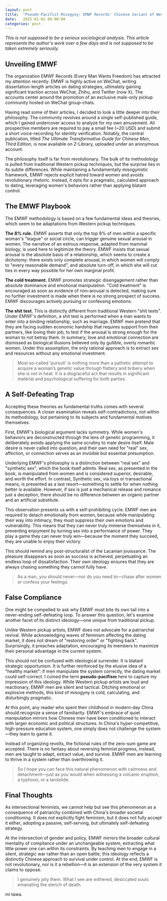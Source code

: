 ```yaml
---
layout: post
title:  "Pseudo-Pacifist Misogyny: EMWF Records' Chinese Variant of Western Pickup Ideology"
date:   2025-02-02 00:00:00
categories: post
---
```

<!--more-->

*This is not supposed to be a serious sociological analysis. This article represents the author's work over a few days and is not supposed to be taken extremely seriously.*

## Unveiling EMWF

The organization EMWF Records (Every Man Wants Freedom) has attracted my attention recently. EMWF is highly active on WeChat, writing dissertation-length articles on dating strategies, ultimately gaining significant traction across WeChat, Zhihu, and Twitter (now X). The accounts center around the promotion of an exclusive male-only pickup community hosted on WeChat group-chats.

Having read some of their articles, I decided to look a little deeper into their philosophy. The community revolves around a single self-published guide, which I gained undercover access to analyze for my own amusement. All prospective members are required to pay a small fee (~20 USD) and submit a short voice-recording for identity verification. Notably, the central publication, titled *The Ultimate Transformative Guide for Chinese Men, Third Edition*, is now available on Z-Library, uploaded under an anonymous account.

The philosophy itself is far from revolutionary. The bulk of its methodology is pulled from traditional Western pickup techniques, but the surprise lies in its subtle differences. While maintaining a fundamentally misogynistic framework, EMWF rejects explicit hatred toward women and avoids revolutionary rhetoric. Instead, it opts for a pragmatic, calculated approach to dating, leveraging women's behaviors rather than applying blatant control.

## The EMWF Playbook

The EMWF methodology is based on a few fundamental ideas and theories, which seem to be adaptations from Western pickup techniques.

**The 8% rule.** EMWF asserts that only the top 8% of men within a specific woman's "league" or social circle, can trigger genuine sexual arousal in women. The narrative of an estrous response, adapted from mammal biology, is used here to legitimize the theory. EMWF insists that sexual arousal is the absolute basis of a relationship, which seems to create a dichotomy: there exists only complete arousal, in which women will comply to "every reasonable demand", and absolute turn-off, in which she will cut ties in every way possible for her own marginal profit.

**The cold treatment.** EMWF promotes strategic disengagement rather than absolute dominance and emotional manipulation. "Cold treatment" is encouraged as soon as evidence of non-arousal is detected, making sure no further investment is made when there is no strong prospect of success. EMWF discourages actively pursuing or confessing emotions. 

**The shit test.** This is distinctly different from traditional Western "shit tests". Under EMWF's definition, a shit test is performed when a man wants to enter into a binding relationship, such as marriage. EMWF men pretend that they are facing sudden economic hardship that requires support from their partners, like losing their job, to test if the arousal is strong enough for the woman to not betray them.
In summary, love and emotional connection are dismissed as biological illusions believed only by gullible, overly romantic women. Under this assumption, the only rational approach is to extract sex and resources without any emotional investment.

> Most so-called 'pursuit' is nothing more than a pathetic attempt to acquire a woman’s genetic value through flattery and bribery when she is not in heat. It is a disgraceful act that results in significant material and psychological suffering for both parties.

## A Self-Defeating Trap

Accepting these theories as fundamental truths comes with several consequences. A closer examination reveals self-contradictions, not within its methodology, but pertaining to its subjects and fundamental motives themselves.

First, EMWF's biological argument lacks symmetry. While women's behaviors are deconstructed through the lens of genetic programming, it deliberately avoids applying the same scrutiny to male desire itself. Male desire is never called into question, and their own need for "real" sex, affection, or connection serves as an invisible but essential presumption. 

Underlying EMWF's philosophy is a distinction between "real sex" and "synthetic sex", which the book itself admits. Real sex, as presented in the book, is manipulated from women and is considered superior, desirable, and worth the effort. In contrast, Synthetic sex, via toys or transactional means, is presented as a last resort—something to settle for when nothing better is available. However, if sex is just a mechanical release and romance just a deception, there should be no difference between an organic partner and an artificial substitute.

This observation presents us with a self-prohibiting cycle. EMWF men are required to detach emotionally from women, because while manipulating their way into intimacy, they must suppress their own emotions and vulnerability. This means that they can never truly immerse themselves in it, preventing enjoyment by turning sex into a performance of power. They play a game they can never truly win—because the moment they succeed, they are unable to enjoy their victory.

This should remind any post-structuralist of the Lacanian jouissance. The pleasure disappears as soon as success is achieved, perpetuating an endless loop of dissatisfaction. Their own ideology ensures that they are always chasing something they cannot fully have.

>As a man, you should never—nor do you need to—chase after women or confess your feelings.

## False Compliance

One might be compelled to ask why EMWF must bite its own tail into a never-ending self-defeating loop. To answer this question, let's examine another facet of its distinct ideology—one unique from traditional pickup.

Unlike Western pickup artists, EMWF does not advocate for a patriarchal revival. While acknowledging waves of feminism affecting the dating market, it does not dream of "restoring order" or "fighting back". Surprisingly, it preaches adaptation, encouraging its members to maximize their personal advantage in the current system.

This should not be confused with ideological surrender. It is blatant strategic opportunism. It is further reinforced by the elusive idea of a "healthy market": if men manipulate the system correctly, the dating market could self-correct. I coined the term **pseudo-pacifism** here to capture my impression of this ideology. While Western pickup artists are loud and reactionary, EMWF men are silent and tactical. Ditching emotional or explosive methods, this kind of misogyny is cold, calculating, and disturbingly pragmatic.

At this point, any reader who spent their childhood in modern-day China should recognize a sense of familiarity. EMWF's embrace of quiet manipulation mirrors how Chinese men have been conditioned to interact with larger economic and political structures. In China's hyper-competitive, high-pressure education system, one simply does not challenge the system—they learn to game it.

Instead of organizing revolts, the fictional rules of the zero-sum game are accepted. There is no fantasy about reversing feminist progress, instead, men are taught to adapt, extract value, and survive. EMWF men are learning to thrive in a system rather than overthrowing it.

>So I hope you can face this natural phenomenon with calmness and detachment—just as you would when witnessing a volcanic eruption, a typhoon, or a landslide.

## Final Thoughts

As intersectional feminists, we cannot help but see this phenomenon as a consequence of patriarchy combined with China's broader societal conditioning. It does not explicitly fight feminism, but it does not fully accept it either, adopting a passive, self-serving, but ultimately self-defeating strategy.

At the intersection of gender and policy, EMWF mirrors the broader cultural mentality of compliance under an unchangeable system, extracting what little power one can within its constraints. By teaching men to engage in a silent, strategic war rather than an open battle, this ideology reflects a distinctly Chinese approach to survival under control. At the end, EMWF is not revolutionary, nor is it a rebellion—it is an extension of the very system it claims to oppose.

> I genuinely pity them. What I see are withered, desiccated souls emanating the stench of death.

mi tawa.